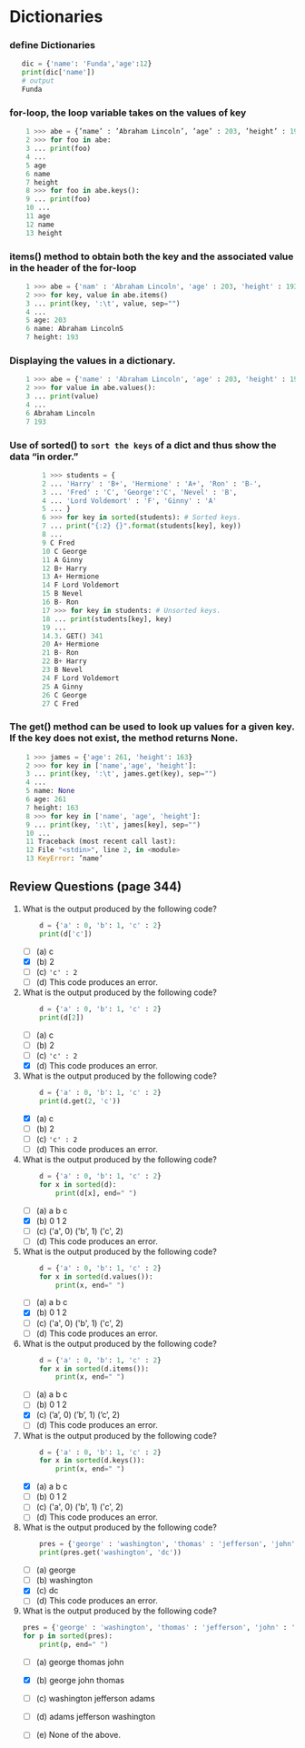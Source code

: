# Dictionaries
### define Dictionaries 
```py
   dic = {'name': 'Funda','age':12}
   print(dic['name']) 
   # output 
   Funda
```
### for-loop, the loop variable takes on the values of key
```py 
    1 >>> abe = {’name’ : ’Abraham Lincoln’, ’age’ : 203, ’height’ : 193}
    2 >>> for foo in abe:
    3 ... print(foo)
    4 ...
    5 age
    6 name
    7 height
    8 >>> for foo in abe.keys():
    9 ... print(foo)
    10 ...
    11 age
    12 name
    13 height 
```
### items() method to obtain both the key and the associated value in the header of the for-loop
```py
    1 >>> abe = {'nam' : 'Abraham Lincoln', 'age' : 203, 'height' : 193}
    2 >>> for key, value in abe.items()
    3 ... print(key, ':\t', value, sep="")
    4 ...
    5 age: 203
    6 name: Abraham LincolnS
    7 height: 193

```
### Displaying the values in a dictionary.
```py
    1 >>> abe = {'name' : 'Abraham Lincoln', 'age' : 203, 'height' : 193}
    2 >>> for value in abe.values():
    3 ... print(value)
    4 ...
    6 Abraham Lincoln
    7 193 
```
### Use of sorted() to `sort the keys` of a dict and thus show the data “in order.”
```py
        1 >>> students = {
        2 ... 'Harry' : 'B+', 'Hermione' : 'A+', 'Ron' : 'B-',
        3 ... 'Fred' : 'C', 'George':'C', 'Nevel' : 'B',
        4 ... 'Lord Voldemort' : 'F', 'Ginny' : 'A'
        5 ... }
        6 >>> for key in sorted(students): # Sorted keys.
        7 ... print("{:2} {}".format(students[key], key))
        8 ...
        9 C Fred
        10 C George
        11 A Ginny
        12 B+ Harry
        13 A+ Hermione
        14 F Lord Voldemort
        15 B Nevel
        16 B- Ron
        17 >>> for key in students: # Unsorted keys.
        18 ... print(students[key], key)
        19 ...
        14.3. GET() 341
        20 A+ Hermione
        21 B- Ron
        22 B+ Harry
        23 B Nevel
        24 F Lord Voldemort
        25 A Ginny
        26 C George
        27 C Fred
```
### The get() method can be used to look up values for a given key. If the key does not exist, the method returns None.
```py
    1 >>> james = {'age': 261, 'height': 163}
    2 >>> for key in ['name','age', 'height']:
    3 ... print(key, ':\t', james.get(key), sep="")
    4 ...
    5 name: None
    6 age: 261
    7 height: 163
    8 >>> for key in ['name', 'age', 'height']:
    9 ... print(key, ':\t', james[key], sep="")
    10 ...
    11 Traceback (most recent call last):
    12 File "<stdin>", line 2, in <module>
    13 KeyError: ’name’
```
## Review Questions (page 344)
1. What is the output produced by the following code?
    ```py
        d = {'a' : 0, 'b': 1, 'c' : 2}
        print(d['c'])
    ```
    - [ ] (a) c
    - [x] (b) 2
    - [ ] (c) `'c' : 2`
    - [ ] (d) This code produces an error.

2. What is the output produced by the following code?
    ```py
        d = {'a' : 0, 'b': 1, 'c' : 2}
        print(d[2])
    ```
    - [ ] (a) c
    - [ ] (b) 2
    - [ ] (c) `'c' : 2` 
    - [x] (d) This code produces an error.

3. What is the output produced by the following code?
    ```py
        d = {'a' : 0, 'b': 1, 'c' : 2}
        print(d.get(2, 'c'))
    ```
    - [x] (a) c
    - [ ] (b) 2
    - [ ] (c) `'c' : 2`
    - [ ] (d) This code produces an error.
4. What is the output produced by the following code?
    ```py
        d = {'a' : 0, 'b': 1, 'c' : 2}
        for x in sorted(d):
            print(d[x], end=" ")
    ```
    - [ ] (a) a b c
    - [x] (b) 0 1 2
    - [ ] (c) ('a', 0) ('b', 1) ('c', 2)
    - [ ] (d) This code produces an error.
5. What is the output produced by the following code?
    ```py   
        d = {'a' : 0, 'b': 1, 'c' : 2}
        for x in sorted(d.values()):
            print(x, end=" ")
    ```
    - [ ] (a) a b c
    - [x] (b) 0 1 2
    - [ ] (c) ('a', 0) ('b', 1) ('c', 2)
    - [ ] (d) This code produces an error.
6. What is the output produced by the following code?
    ```py
        d = {'a' : 0, 'b': 1, 'c' : 2}
        for x in sorted(d.items()):
            print(x, end=" ")
    ```
    - [ ] (a) a b c
    - [ ] (b) 0 1 2
    - [x] (c) (’a’, 0) (’b’, 1) (’c’, 2)
    - [ ] (d) This code produces an error.
7. What is the output produced by the following code?
    ```py
        d = {'a' : 0, 'b': 1, 'c' : 2}
        for x in sorted(d.keys()):
            print(x, end=" ")
    ```
    - [x] (a) a b c
    - [ ] (b) 0 1 2
    - [ ] (c) ('a', 0) ('b', 1) ('c', 2)
    - [ ] (d) This code produces an error.

8. What is the output produced by the following code?
    ```py
        pres = {'george' : 'washington', 'thomas' : 'jefferson', 'john' : 'adams'}
        print(pres.get('washington', 'dc'))
    ```
    - [ ] (a) george
    - [ ] (b) washington
    - [x] (c) dc
    - [ ] (d) This code produces an error.
9. What is the output produced by the following code?
    ```py
    pres = {'george' : 'washington', 'thomas' : 'jefferson', 'john' : 'adams'}
    for p in sorted(pres):
        print(p, end=" ")
    ```
    - [ ] (a) george thomas john
    - [x] (b) george john thomas
    - [ ] (c) washington jefferson adams
    - [ ] (d) adams jefferson washington
    - [ ] (e) None of the above.


